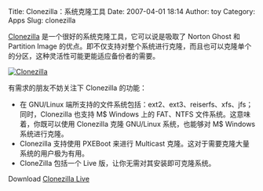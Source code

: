 Title: Clonezilla：系统克隆工具
Date: 2007-04-01 18:14
Author: toy
Category: Apps
Slug: clonezilla

[Clonezilla](http://clonezilla.sourceforge.net/)
是一个很好的系统克隆工具，它可以说是吸取了 Norton Ghost 和 Partition
Image
的优点。即不仅支持对整个系统进行克隆，而且也可以克隆单个的分区，这种灵活性可能更能适应备份者的需要。

[![Clonezilla](http://i.linuxtoy.org/i/2007/04/clonezilla_s.jpg)](http://i.linuxtoy.org/i/2007/04/clonezilla.jpg)

有需求的朋友不妨关注下 Clonezilla 的功能：

-   在 GNU/Linux
    端所支持的文件系统包括：ext2、ext3、reiserfs、xfs、jfs；同时，Clonezilla
    也支持 M$ Windows 上的 FAT、NTFS 文件系统。这意味着，你既可以使用
    Clonezilla 克隆 GNU/Linux 系统，也能够对 M$ Windows 系统进行克隆。
-   Clonezilla 支持使用 PXEBoot 来进行 Multicast
    克隆。这对于需要克隆大量系统的用户极为有用。
-   CloneZilla 包括一个 Live 版，让你无需对其安装即可克隆系统。

Download [Clonezilla
Live](http://sourceforge.net/project/showfiles.php?group_id=115473)

